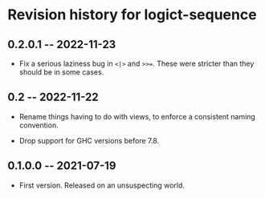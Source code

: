 # Revision history for logict-sequence
## 0.2.0.1 -- 2022-11-23

* Fix a serious laziness bug in `<|>` and `>>=`. These were stricter than they
  should be in some cases.

## 0.2     -- 2022-11-22

* Rename things having to do with views, to enforce a consistent
  naming convention.

* Drop support for GHC versions before 7.8.

## 0.1.0.0 -- 2021-07-19

* First version. Released on an unsuspecting world.
